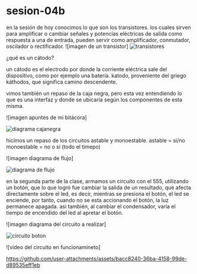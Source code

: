 # sesion-04b
en la sesión de hoy conocimos lo que son los transistores. los cuales sirven para amplificar o cambiar señales y potencias eléctricas de salida como respuesta a una de entrada, pueden servir como amplificador, conmutador, oscilador o rectificador.
![imagen de un transistor]
![transistores](https://github.com/user-attachments/assets/94d09e20-ff81-4cd7-9c87-980e83009ff2)

¿qué es un cátodo?

un cátodo es el electrodo por donde la corriente eléctrica sale del dispositivo, como por ejemplo una batería. katodo, proveniente del griego káthodos, que significa camino descendente.

vimos también un repaso de la caja negra, pero esta vez entendiendo lo que es una interfaz y donde se ubicaria según los componentes de esta misma.

![imagen apuntes de mi bitácora]

![diagrama cajanegra](https://github.com/user-attachments/assets/d7d505a3-5545-4cd2-9cdf-80f48a577e3b)

hicimos un repaso de los circuitos astable y monoestable. 
astable = si/no monoestable = no o si (todo el timepo) 

![imagen diagrama de flujo]

![diagrama de flujo](https://github.com/user-attachments/assets/bf69d0c6-45cb-4dd3-a633-eef64b70d6b4)

en la segunda parte de la clase, armamos un circuito con el 555, utilizando un botón, que lo que logró fue cambiar la salida de un resultado, que afecta directamente sobre el led, es decir, mientras se presiona el botón, el led se enciende, por tanto, cuando no se esta accionando el botón, la luz permanece apagada. asi también, al cambiar el condensador, varia el tiempo de encendido del led al apretar el botón.

![imagen diagrama del circuito a realizar]

![circuito boton](https://github.com/user-attachments/assets/ee516702-6fd4-40d3-9b64-2f994bf34233)

![video del circuito en funcionamineto]

https://github.com/user-attachments/assets/bacc8240-36ba-4158-99de-d89535eff1eb
